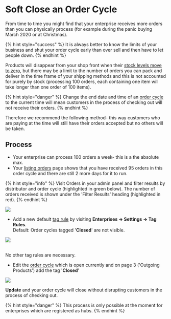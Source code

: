 # Soft Close an Order Cycle

From time to time you might find that your enterprise receives more orders than you can physically process (for example during the panic buying March 2020 or at Christmas). &#x20;

{% hint style="success" %}
It is always better to know the limits of your business and shut your order cycle early than over sell and then have to let people down.&#x20;
{% endhint %}

Products will disappear from your shop front when their [stock levels move to zero](../../basic-features/products-1/), but there may be a limit to the number of orders you can pack and deliver in the time frame of your shipping methods and this is not accounted for purely by stock (processing 100 orders, each containing one item will take longer than one order of 100 items).

{% hint style="danger" %}
Change the end date and time of an [order cycle](../../basic-features/shopfront/order-cycle/) to the current time will mean customers in the process of checking out will not receive their orders.
{% endhint %}

Therefore we recommend the following method- this way customers who are paying at the time will still have their orders accepted but no others will be taken.

## Process

* Your enterprise can process 100 orders a week- this is a the absolute max.
* Your [listing orders](../../basic-features/orders/view-orders.md#listing-orders) page shows that you have received 95 orders in this order cycle and there are still 2 more days for it to run.

{% hint style="info" %}
Visit Orders in your admin panel and filter results by distributor and order cycle (highlighted in green below). The number of orders received is shown under the 'Filter Results' heading (highlighted in red).
{% endhint %}

![](../../.gitbook/assets/orders.jpg)

* Add a new default [tag rule](../../basic-features/shopfront/customer-management-and-conditional-displays-prices/tags-and-tag-rules.md) by visiting **Enterprises -> Settings -> Tag Rules**.\
  Default: Order cycles tagged '**Closed**' are not visible.

![](../../.gitbook/assets/closedtagrule.jpg)

\
No other tag rules are necessary.

* Edit the [order cycle](../../basic-features/shopfront/order-cycle/order-cycles-for-hubs.md) which is open currently and on page 3 ('Outgoing Products') add the tag '**Closed**'

![](../../.gitbook/assets/softcloseoc.jpg)

**Update** and your order cycle will close without disrupting customers in the process of checking out.

{% hint style="danger" %}
This process is only possible at the moment for enterprises which are registered as hubs.
{% endhint %}
